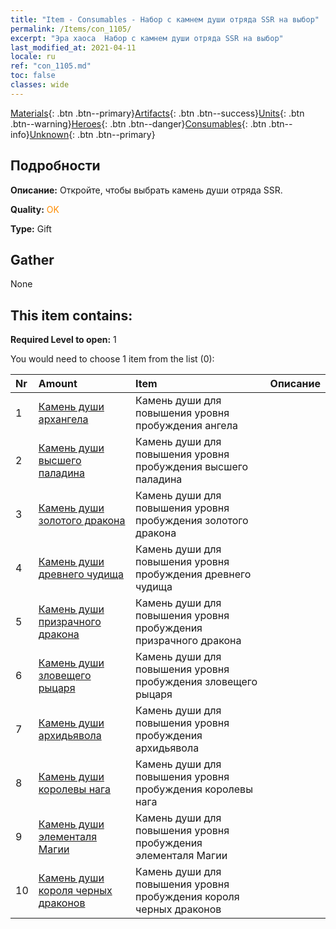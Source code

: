 ```yaml
---
title: "Item - Consumables - Набор с камнем души отряда SSR на выбор"
permalink: /Items/con_1105/
excerpt: "Эра хаоса  Набор с камнем души отряда SSR на выбор"
last_modified_at: 2021-04-11
locale: ru
ref: "con_1105.md"
toc: false
classes: wide
---
```

 [Materials](/ru/Items/){: .btn .btn--primary}[Artifacts](/ru/Items/Artifacts/){: .btn .btn--success}[Units](/ru/Items/Units/){: .btn .btn--warning}[Heroes](/ru/Items/Heroes/){: .btn .btn--danger}[Consumables](/ru/Items/Consumables/){: .btn .btn--info}[Unknown](/ru/Items/Unknown/){: .btn .btn--primary}

## Подробности
 **Описание:** Откройте, чтобы выбрать камень души отряда SSR.

 **Quality:** <span style="color: #FF8C00">OK</span>

 **Type:** Gift

## Gather

  None

## This item contains:

 **Required Level to open:** 1

 You would need to choose 1 item from the list (0):

  | Nr | Amount |     Item    | Описание |
  |:---|:-------|:------------|:-----------:|
  | 1 | [Камень души архангела](/ru/Items/unt_288/) | Камень души для повышения уровня пробуждения ангела | 
  | 2 | [Камень души высшего паладина](/ru/Items/unt_289/) | Камень души для повышения уровня пробуждения высшего паладина | 
  | 3 | [Камень души золотого дракона](/ru/Items/unt_295/) | Камень души для повышения уровня пробуждения золотого дракона | 
  | 4 | [Камень души древнего чудища](/ru/Items/unt_311/) | Камень души для повышения уровня пробуждения древнего чудища | 
  | 5 | [Камень души призрачного дракона](/ru/Items/unt_303/) | Камень души для повышения уровня пробуждения призрачного дракона | 
  | 6 | [Камень души зловещего рыцаря](/ru/Items/unt_302/) | Камень души для повышения уровня пробуждения зловещего рыцаря | 
  | 7 | [Камень души архидьявола](/ru/Items/unt_318/) | Камень души для повышения уровня пробуждения архидьявола | 
  | 8 | [Камень души королевы нага](/ru/Items/unt_325/) | Камень души для повышения уровня пробуждения королевы нага | 
  | 9 | [Камень души элементаля Магии](/ru/Items/unt_347/) | Камень души для повышения уровня пробуждения элементаля Магии | 
  | 10 | [Камень души короля черных драконов](/ru/Items/unt_334/) | Камень души для повышения уровня пробуждения короля черных драконов | 
